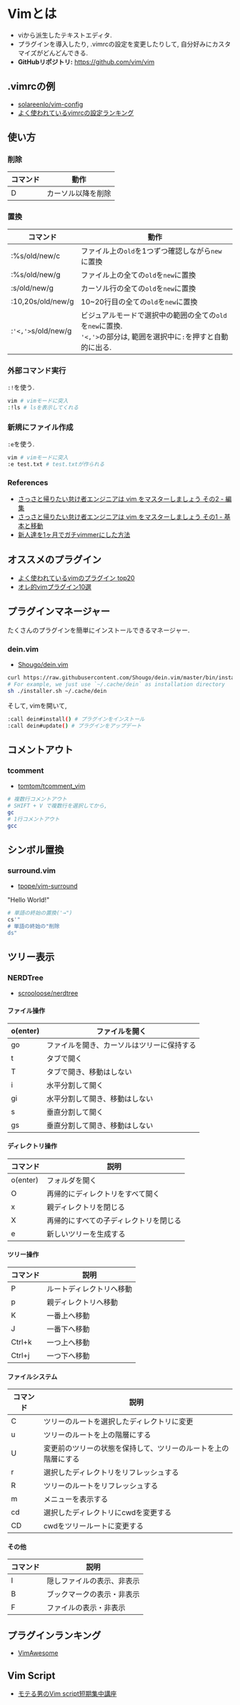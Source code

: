 # Vimとは
- viから派生したテキストエディタ.
- プラグインを導入したり, .vimrcの設定を変更したりして, 自分好みにカスタマイズがどんどんできる.
- **GitHubリポジトリ:** https://github.com/vim/vim

## .vimrcの例
- [solareenlo/vim-config](https://github.com/solareenlo/vim-config)
- [よく使われているvimrcの設定ランキング](https://qiita.com/reireias/items/230c77b3ff5575832654)

## 使い方
### 削除
|コマンド|動作|
|---|---|
|D|カーソル以降を削除|

### 置換
|コマンド|動作|
|---|---|
|:%s/old/new/c|ファイル上の`old`を1つずつ確認しながら`new`に置換|
|:%s/old/new/g|ファイル上の全ての`old`を`new`に置換|
|:s/old/new/g|カーソル行の全ての`old`を`new`に置換|
|:10,20s/old/new/g|10~20行目の全ての`old`を`new`に置換|
|:`'<,'>`s/old/new/g|ビジュアルモードで選択中の範囲の全ての`old`を`new`に置換.<br>`'<,'>`の部分は, 範囲を選択中に`:`を押すと自動的に出る.|

### 外部コマンド実行
`:!`を使う.
```bash
vim # vimモードに突入
:!ls # lsを表示してくれる
```

### 新規にファイル作成
`:e`を使う.
```bash
vim # vimモードに突入
:e test.txt # test.txtが作られる
```

### References
- [さっさと帰りたい怠け者エンジニアは vim をマスターしましょう その2 - 編集](http://wolfbash.hateblo.jp/entry/2017/09/05/234143)
- [さっさと帰りたい怠け者エンジニアは vim をマスターしましょう その1 - 基本と移動](http://wolfbash.hateblo.jp/entry/2017/08/25/121711)
- [新人達を1ヶ月でガチvimmerにした方法](https://qiita.com/nyantera/items/4bf29ca6f11bc797a9cb)

## オススメのプラグイン
- [よく使われているvimのプラグイン top20](https://qiita.com/reireias/items/5364dcaada1a5b88a206)
- [オレ的vimプラグイン10選](https://qiita.com/reireias/items/beaa3bb0e299ae934217)

## プラグインマネージャー
たくさんのプラグインを簡単にインストールできるマネージャー.

### dein.vim
- [Shougo/dein.vim](https://github.com/Shougo/dein.vim)

```bash
curl https://raw.githubusercontent.com/Shougo/dein.vim/master/bin/installer.sh > installer.sh
# For example, we just use `~/.cache/dein` as installation directory
sh ./installer.sh ~/.cache/dein
```
そして, vimを開いて,
```bash
:call dein#install() # プラグインをインストール
:call dein#update() # プラグインをアップデート
```

## コメントアウト
### tcomment
- [tomtom/tcomment_vim](https://github.com/tomtom/tcomment_vim)

```bash
# 複数行コメントアウト
# SHIFT + V で複数行を選択してから,
gc
# 1行コメントアウト
gcc
```

## シンボル置換
### surround.vim
- [tpope/vim-surround](https://github.com/tpope/vim-surround)

"Hello World!"
```sh
# 単語の終始の置換('→")
cs'"
# 単語の終始の"削除
ds"
```

## ツリー表示
### NERDTree
- [scrooloose/nerdtree](https://github.com/scrooloose/nerdtree)

#### ファイル操作
|o(enter)|ファイルを開く|
|---|---|
|go|ファイルを開き、カーソルはツリーに保持する|
|t|タブで開く|
|T|タブで開き、移動はしない|
|i|水平分割して開く|
|gi|水平分割して開き、移動はしない|
|s|垂直分割して開く|
|gs|垂直分割して開き、移動はしない|

#### ディレクトリ操作
|コマンド|説明|
|---|---|
|o(enter)|フォルダを開く|
|O|再帰的にディレクトリをすべて開く|
|x|親ディレクトリを閉じる|
|X|再帰的にすべての子ディレクトリを閉じる|
|e|新しいツリーを生成する|

#### ツリー操作
|コマンド|説明|
|---|---|
|P|ルートディレクトリへ移動|
|p|親ディレクトリへ移動|
|K|一番上へ移動|
|J|一番下へ移動|
|Ctrl+k|一つ上へ移動|
|Ctrl+j|一つ下へ移動|

#### ファイルシステム
|コマンド|説明|
|---|---|
|C|ツリーのルートを選択したディレクトリに変更|
|u|ツリーのルートを上の階層にする|
|U|変更前のツリーの状態を保持して、ツリーのルートを上の階層にする|
|r|選択したディレクトリをリフレッシュする|
|R|ツリーのルートをリフレッシュする|
|m|メニューを表示する|
|cd|選択したディレクトリにcwdを変更する|
|CD|cwdをツリールートに変更する|

#### その他
|コマンド|説明|
|---|---|
|I|隠しファイルの表示、非表示|
|B|ブックマークの表示・非表示|
|F|ファイルの表示・非表示|

## プラグインランキング
- [VimAwesome](https://vimawesome.com)

## Vim Script
- [モテる男のVim script短期集中講座](https://mattn.kaoriya.net/software/vim/20111202085236.htm)
